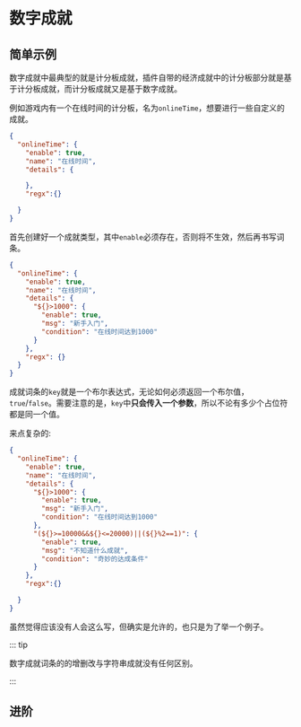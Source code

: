 # 数字成就



## 简单示例

数字成就中最典型的就是计分板成就，插件自带的经济成就中的计分板部分就是基于计分板成就，而计分板成就又是基于数字成就。

例如游戏内有一个在线时间的计分板，名为`onlineTime`，想要进行一些自定义的成就。

```json
{
  "onlineTime": {
    "enable": true,
    "name": "在线时间",
    "details": {

    },
    "regx":{}

  }
}
```

首先创建好一个成就类型，其中`enable`必须存在，否则将不生效，然后再书写词条。

```json
{
  "onlineTime": {
    "enable": true,
    "name": "在线时间",
    "details": {
      "${}>1000": {
        "enable": true,
        "msg": "新手入门",
        "condition": "在线时间达到1000"
      }
    },
    "regx": {}
  }
}
```

成就词条的`key`就是一个布尔表达式，无论如何必须返回一个布尔值，`true`/`false`。需要注意的是，`key`中**只会传入一个参数**，所以不论有多少个占位符都是同一个值。

来点复杂的:

```json
{
  "onlineTime": {
    "enable": true,
    "name": "在线时间",
    "details": {
      "${}>1000": {
        "enable": true,
        "msg": "新手入门",
        "condition": "在线时间达到1000"
      },
      "(${}>=10000&&${}<=20000)||(${}%2==1)": {
        "enable": true,
        "msg": "不知道什么成就",
        "condition": "奇妙的达成条件"
      }
    },
    "regx":{}

  }
}
```

虽然觉得应该没有人会这么写，但确实是允许的，也只是为了举一个例子。



::: tip

数字成就词条的的增删改与字符串成就没有任何区别。

:::



## 进阶
